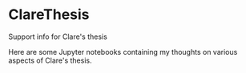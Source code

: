 # ClareThesis
Support info for Clare's thesis

Here are some Jupyter notebooks containing my thoughts on various aspects of Clare's thesis.
